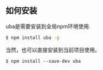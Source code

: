 ## 如何安装

uba是需要安装到全局npm环境使用.

```sh
$ npm install uba -g
```

当然，也可以直接安装到当前项目使用。

```
$ npm install --save-dev uba
```
